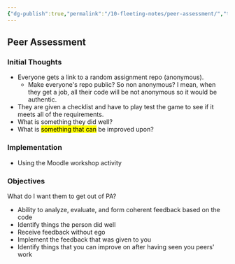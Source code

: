 ```yaml
---
{"dg-publish":true,"permalink":"/10-fleeting-notes/peer-assessment/","tags":["🌱"],"created":"2024-08-29","updated":"2024-09-13"}
---
```



## Peer Assessment

### Initial Thoughts

- Everyone gets a link to a random assignment repo (anonymous).
    - Make everyone's repo public? So non anonymous? I mean, when they get a job, all their code will be not anonymous so it would be authentic.
- They are given a checklist and have to play test the game to see if it meets all of the requirements.
- What is something they did well?
- What is <mark class="hltr-orange">something that can</mark> be improved upon?

### Implementation

- Using the Moodle workshop activity

### Objectives

What do I want them to get out of PA?

- Ability to analyze, evaluate, and form coherent feedback based on the code
- Identify things the person did well
- Receive feedback without ego
- Implement the feedback that was given to you
- Identify things that you can improve on after having seen you peers' work

